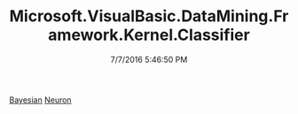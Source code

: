 ﻿---
title: Microsoft.VisualBasic.DataMining.Framework.Kernel.Classifier
date: 7/7/2016 5:46:50 PM
---

[Bayesian](T-Microsoft.VisualBasic.DataMining.Framework.Kernel.Classifier.Bayesian.html)
[Neuron](T-Microsoft.VisualBasic.DataMining.Framework.Kernel.Classifier.Neuron.html)
